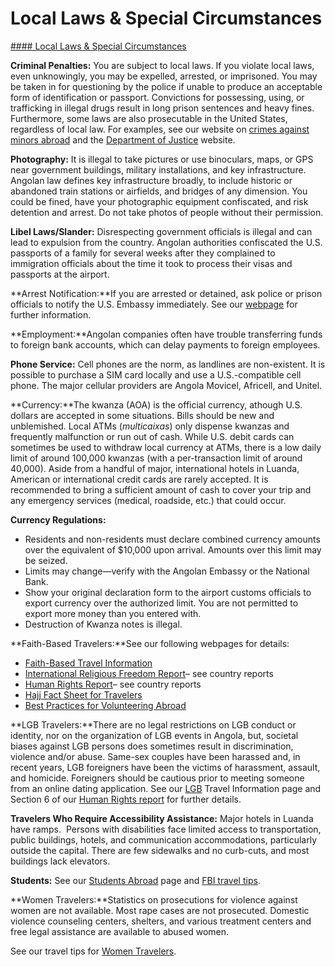 # Local Laws & Special Circumstances

[#### Local Laws & Special Circumstances](javascript:void(0); "Local Laws & Special Circumstances")

**Criminal Penalties:** You are subject to local laws. If you violate local laws, even unknowingly, you may be expelled, arrested, or imprisoned. You may be taken in for questioning by the police if unable to produce an acceptable form of identification or passport. Convictions for possessing, using, or trafficking in illegal drugs result in long prison sentences and heavy fines. Furthermore, some laws are also prosecutable in the United States, regardless of local law. For examples, see our website on [crimes against minors abroad](https://travel.state.gov/content/travel/en/international-travel/emergencies/arrest-detention/crimes-against-minors.html) and the [Department of Justice](https://www.justice.gov/archives/jm/criminal-resource-manual-1617-extraterritorial-criminal-jurisdiction-18-usc-112-878-970-1116) website.

**Photography:** It is illegal to take pictures or use binoculars, maps, or GPS near government buildings, military installations, and key infrastructure.  Angolan law defines key infrastructure broadly, to include historic or abandoned train stations or airfields, and bridges of any dimension. You could be fined, have your photographic equipment confiscated, and risk detention and arrest. Do not take photos of people without their permission.

**Libel Laws/Slander:** Disrespecting government officials is illegal and can lead to expulsion from the country. Angolan authorities confiscated the U.S. passports of a family for several weeks after they complained to immigration officials about the time it took to process their visas and passports at the airport.

**Arrest Notification:**If you are arrested or detained, ask police or prison officials to notify the U.S. Embassy immediately. See our [webpage](https://travel.state.gov/content/travel/en/international-travel/emergencies/arrest-detention.html) for further information.

**Employment:**Angolan companies often have trouble transferring funds to foreign bank accounts, which can delay payments to foreign employees.

**Phone Service:** Cell phones are the norm, as landlines are non-existent. It is possible to purchase a SIM card locally and use a U.S.-compatible cell phone. The major cellular providers are Angola Movicel, Africell, and Unitel.

**Currency:**The kwanza (AOA) is the official currency, athough U.S. dollars are accepted in some situations. Bills should be new and unblemished. Local ATMs (*multicaixas*) only dispense kwanzas and frequently malfunction or run out of cash. While U.S. debit cards can sometimes be used to withdraw local currency at ATMs, there is a low daily limit of around 100,000 kwanzas (with a per-transaction limit of around 40,000). Aside from a handful of major, international hotels in Luanda, American or international credit cards are rarely accepted. It is recommended to bring a sufficient amount of cash to cover your trip and any emergency services (medical, roadside, etc.) that could occur.

**Currency Regulations:**

* Residents and non-residents must declare combined currency amounts over the equivalent of $10,000 upon arrival. Amounts over this limit may be seized.
* Limits may change—verify with the Angolan Embassy or the National Bank.
* Show your original declaration form to the airport customs officials to export currency over the authorized limit. You are not permitted to export more money than you entered with.
* Destruction of Kwanza notes is illegal.

**Faith-Based Travelers:**See our following webpages for details:

* [Faith-Based Travel Information](https://travel.state.gov/content/passports/en/go/faith-based-travel.html)
* [International Religious Freedom Report](https://www.state.gov/reports/2017-report-on-international-religious-freedom/)– see country reports
* [Human Rights Report](https://www.state.gov/reports/2018-country-reports-on-human-rights-practices/)– see country reports
* [Hajj Fact Sheet for Travelers](http://travel.state.gov/content/passports/en/go/Hajj.html)
* [Best Practices for Volunteering Abroad](https://travel.state.gov/content/passports/en/go/volunteer.html)

**LGB Travelers:**There are no legal restrictions on LGB conduct or identity, nor on the organization of LGB events in Angola, but, societal biases against LGB persons does sometimes result in discrimination, violence and/or abuse. Same-sex couples have been harassed and, in recent years, LGB foreigners have been the victims of harassment, assault, and homicide. Foreigners should be cautious prior to meeting someone from an online dating application. See our [LGB](https://travel.state.gov/content/travel/en/international-travel/before-you-go/travelers-with-special-considerations/lgbti.html) Travel Information page and Section 6 of our [Human Rights report](https://www.state.gov/reports/2022-country-reports-on-human-rights-practices/angola/) for further details.

**Travelers Who Require Accessibility Assistance:** Major hotels in Luanda have ramps.  Persons with disabilities face limited access to transportation, public buildings, hotels, and communication accommodations, particularly outside the capital. There are few sidewalks and no curb-cuts, and most buildings lack elevators.

**Students:** See our [Students Abroad](http://travel.state.gov/content/studentsabroad/en.html) page and [FBI travel tips](https://www.fbi.gov/file-repository/student-travel-brochure-pdf.pdf/view).

**Women Travelers:**Statistics on prosecutions for violence against women are not available. Most rape cases are not prosecuted. Domestic violence counseling centers, shelters, and various treatment centers and free legal assistance are available to abused women.

See our travel tips for [Women Travelers](https://travel.state.gov/content/travel/en/international-travel/before-you-go/travelers-with-special-considerations/women-travelers.html).